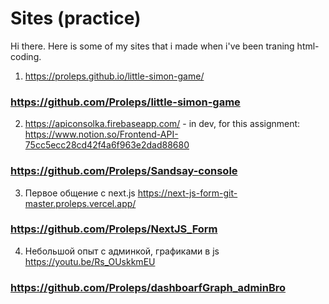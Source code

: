 # Sites (practice)

Hi there. Here is some of my sites that i made when i've been traning html-coding.

1) https://proleps.github.io/little-simon-game/
### https://github.com/Proleps/little-simon-game

2) <https://apiconsolka.firebaseapp.com/> - in dev, for this assignment: <https://www.notion.so/Frontend-API-75cc5ecc28cd42f4a6f963e2dad88680>
### https://github.com/Proleps/Sandsay-console

3) Первое общение с next.js <https://next-js-form-git-master.proleps.vercel.app/> 
### https://github.com/Proleps/NextJS_Form

4) Небольшой опыт с админкой, графиками в js <https://youtu.be/Rs_OUskkmEU>
### https://github.com/Proleps/dashboarfGraph_adminBro
